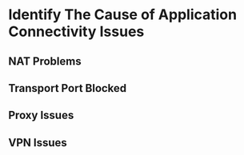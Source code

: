 # Identify The Cause of Application Connectivity Issues


## NAT Problems

## Transport Port Blocked

## Proxy Issues


## VPN Issues
